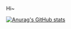 Hi~

[![Anurag's GitHub stats](https://github-readme-stats.vercel.app/api?username=maxsky&count_private=true&show_icons=true&theme=buefy)](https://github.com/anuraghazra/github-readme-stats)